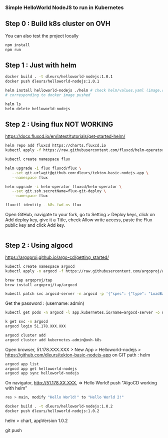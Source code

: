 ### Simple HelloWorld NodeJS to run in Kubernetes
## Step 0 : Build k8s cluster on OVH
You can also test the project locally
```bash
npm install
npm run
```
## Step 1 : Just with helm
```bash
docker build . -t dleurs/helloworld-nodejs:1.0.1
docker push dleurs/helloworld-nodejs:1.0.1
```
```bash
helm install helloworld-nodejs ./helm # check helm/values.yaml (image.repository) and helm/Chart.yaml (appVersion)
# corresponding to docker image pushed
```
```bash
helm ls
helm delete helloworld-nodejs
```
## Step 2 : Using flux NOT WORKING
https://docs.fluxcd.io/en/latest/tutorials/get-started-helm/
```bash
helm repo add fluxcd https://charts.fluxcd.io
kubectl apply -f https://raw.githubusercontent.com/fluxcd/helm-operator/master/deploy/crds.yaml
```
```bash
kubectl create namespace flux
```
```bash
helm upgrade -i flux fluxcd/flux \
   --set git.url=git@github.com:dleurs/tekton-basic-nodejs-app \
   --namespace flux
```
```bash
helm upgrade -i helm-operator fluxcd/helm-operator \
   --set git.ssh.secretName=flux-git-deploy \
   --namespace flux
```
```bash
fluxctl identity --k8s-fwd-ns flux
```
Open GitHub, navigate to your fork, go to Setting > Deploy keys, click on Add deploy key, give it a Title, check Allow write access, paste the Flux public key and click Add key.
```bash
```

## Step 2 : Using algocd
https://argoproj.github.io/argo-cd/getting_started/
```bash
kubectl create namespace argocd
kubectl apply -n argocd -f https://raw.githubusercontent.com/argoproj/argo-cd/stable/manifests/install.yaml
```
```bash
brew tap argoproj/tap
brew install argoproj/tap/argocd
```
```bash
kubectl patch svc argocd-server -n argocd -p '{"spec": {"type": "LoadBalancer"}}'
```
Get the password :  (username: admin)
```bash
kubectl get pods -n argocd -l app.kubernetes.io/name=argocd-server -o name | cut -d'/' -f 2
```
```bash
k get svc -n argocd
argocd login 51.178.XXX.XXX
```
```bash
argocd cluster add
argocd cluster add kubernetes-admin@ovh-k8s
```
Open browser, 51.178.XXX.XXX > New App > Helloworld-nodejs > <br/>
https://github.com/dleurs/tekton-basic-nodejs-app on GIT
path : helm

```bash
argocd app list
argocd app get helloworld-nodejs
argocd app sync helloworld-nodejs
```
On navigator, http://51.178.XX.XXX, => Hello World!
push "AlgoCD working with helm"
```bash
res > main, modify "Hello World!" to "Hello World 2!"
```
```bash
docker build . -t dleurs/helloworld-nodejs:1.0.2
docker push dleurs/helloworld-nodejs:1.0.2
```

helm > chart, appVersion 1.0.2

git push